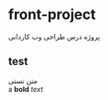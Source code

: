 # front-project
پروژه درس طراحی وب کاردانی
## test
متن تستی <br>
a <strong> bold </strong> <span style = "font-style: italic;">text</span>
